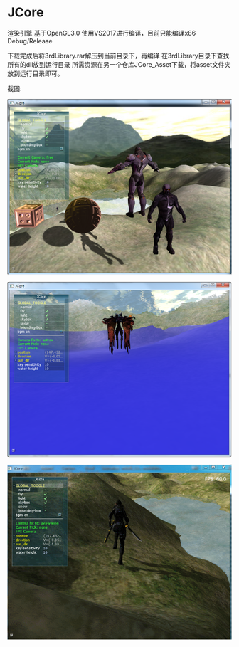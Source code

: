 # JCore
渲染引擎
基于OpenGL3.0
使用VS2017进行编译，目前只能编译x86 Debug/Release

下载完成后将3rdLibrary.rar解压到当前目录下，再编译
在3rdLibrary目录下查找所有的dll放到运行目录
所需资源在另一个仓库JCore_Asset下载，将asset文件夹放到运行目录即可。

截图:

![image](https://github.com/JiaoJianing/JCore/blob/master/preview/preview1.png)

![image](https://github.com/JiaoJianing/JCore/blob/master/preview/preview2.png)

![image](https://github.com/JiaoJianing/JCore/blob/master/preview/preview3.gif)
